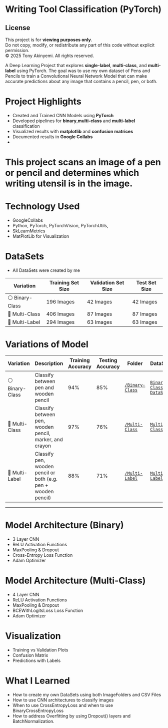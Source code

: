 # Writing Tool Classification (PyTorch)

## License
This project is for **viewing purposes only**.  
Do not copy, modify, or redistribute any part of this code without explicit permission.  
© 2025 Tony Akinyemi. All rights reserved.

A Deep Learning Project that explores **single-label**, **multi-class**, and **multi-label** using PyTorch. The goal was to use my own dataset of Pens and Pencils to train a Convolutional Neural Network Model that can make accurate predictions about any image that contains a pencil, pen, or both. 

# Project Highlights
- Created and Trained CNN Models using **PyTorch**
- Developed pipelines for **binary**,**multi-class** and **multi-label** classification
- Visualized results with **matplotlib** and **confusion matrices**
- Documented results in **Google Collabs**
- 
# This project scans an image of a pen or pencil and determines which writing utensil is in the image. 

# Technology Used
- GoogleCollabs
- Python, PyTorch, PyTorchVision, PyTorchUtils,
- SkLearnMetrics
- MatPlotLib for Visualization

# DataSets
- All DataSets were created by me

| Variation     | Training Set Size                             | Validation Set Size | Test Set Size |
|---------------|-----------------------------------------|----------|--------|
| ⚪️ Binary-Class  | 196 Images           | 42 Images | 42  Images  | 
| 🔵 Multi-Class          | 406 Images | 87 Images | 87 Images   | 
| 🔴 Multi-Label          | 294 Images | 63 Images | 63 Images   | 
# Variations of Model

| Variation     | Description                             | Training Accuracy | Testing Accuracy | Folder | DataSet |
|---------------|-----------------------------------------|----------|--------|--------|--------|
| ⚪️ Binary-Class  | Classify between pen and wooden pencil                 | 94% | 85%    | [`/Binary-Class`](./Binary-Class) |[`Binary-Class-DataSet`](https://drive.google.com/drive/folders/1Ge-QIjMrwEb83_CdX60tHpdv6QvaOkPr?usp=sharing) |
| 🔵 Multi-Class          | Classify between pen, wooden pencil, marker, and crayon  | 97% | 76%     | [`/Multi-Class`](./Multi-Class)  |[`Multi-Class`](https://drive.google.com/drive/folders/10k2idHeypnL9P-mZtAk7Cu4ZkneBGnaa?usp=drive_link])  |
| 🔴 Multi-Label          | Classify pen, wooden pencil or both (e.g. pen + wooden pencil) | 88% | 71%    | [`/Multi-Label`](./Multi-Label)  | [`Multi-Label`](https://drive.google.com/drive/folders/1d2gZBOxVIGMaaBOVZCiY6X8M6zgyyQOm?usp=sharing)  |


---

# Model Architecture (Binary)
- 3 Layer CNN
- ReLU Activation Functions
- MaxPooling & Dropout
- Cross-Entropy Loss Function
- Adam Optimizer

# Model Architecture (Multi-Class)
- 4 Layer CNN
- ReLU Activation Functions
- MaxPooling & Dropout
- BCEWithLogitsLoss Loss Function
- Adam Optimizer

# Visualization
- Training vs Validation Plots
- Confusion Matrix
- Predictions with Labels


# What I Learned
- How to create my own DataSets using both ImageFolders and CSV Files
- How to use CNN architectures to classify images
- When to use CrossEntropyLoss and when to use BinaryCrossEntropyLoss
- How to address Overfitting by using Dropout() layers and BatchNormalization.
